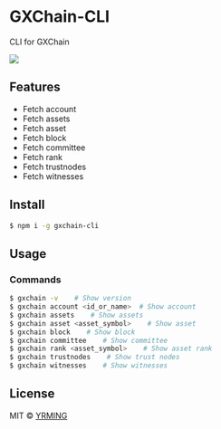 # GXChain-CLI
CLI for GXChain

![](http://wx1.sinaimg.cn/large/65ad7d5aly1g1cx2rpy1uj21140hktcv.jpg)
## Features
- Fetch account
- Fetch assets
- Fetch asset
- Fetch block
- Fetch committee
- Fetch rank
- Fetch trustnodes
- Fetch witnesses

## Install

```bash
$ npm i -g gxchain-cli
```
## Usage

### Commands

```bash
$ gxchain -v    # Show version
$ gxchain account <id_or_name>  # Show account
$ gxchain assets    # Show assets
$ gxchain asset <asset_symbol>    # Show asset
$ gxchain block    # Show block
$ gxchain committee    # Show committee
$ gxchain rank <asset_symbol>    # Show asset rank
$ gxchain trustnodes    # Show trust nodes
$ gxchain witnesses    # Show witnesses
```
## License

MIT © [YRMING](https://github.com/yrming)





